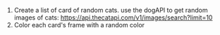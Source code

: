 1) Create a list of card of random cats. use the dogAPI to get random images of cats:  https://api.thecatapi.com/v1/images/search?limit=10
2) Color each card's frame with a random color